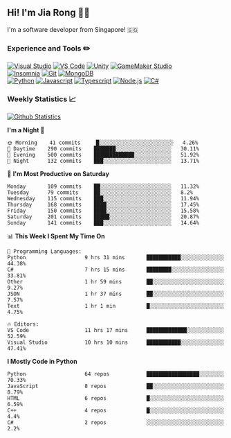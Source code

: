 ## Hi! I'm Jia Rong 👋🏻

I'm a software developer from Singapore! 🇸🇬

### Experience and Tools ✏️
[![Visual Studio](https://img.shields.io/badge/Visual%20Studio-5C2D91?style=for-the-badge&logo=visual-studio&logoColor=white)](https://visualstudio.microsoft.com/)
[![VS Code](https://img.shields.io/badge/VS%20Code-007acc?style=for-the-badge&logo=visual-studio-code&logoColor=white)](https://code.visualstudio.com)
[![Unity](https://img.shields.io/badge/Unity-000000?style=for-the-badge&logo=unity&logoColor=white)](https://unity.com/)
[![GameMaker Studio](https://img.shields.io/badge/GameMaker%20Studio-555555?style=for-the-badge&logo=data%3Aimage%2Fpng%3Bbase64%2CiVBORw0KGgoAAAANSUhEUgAAAA4AAAAOCAMAAAAolt3jAAAAZlBMVEX%2F%2F%2F%2F%2F%2F%2F%2F%2F%2F%2F%2F%2F%2F%2F%2F%2F%2F%2F%2F%2F%2F%2F%2F%2F%2F%2F%2F%2F%2F%2F%2F%2F%2F%2F%2F%2F%2F%2F%2F%2F%2F%2F%2F%2F%2F%2F%2F%2F%2F%2F%2F%2F%2F%2F%2F%2F%2F%2F%2F%2F%2F%2F%2F%2F%2F%2F%2F%2F%2F%2F%2F%2F%2F%2F%2F%2F%2F%2F%2F%2F%2F%2F%2F%2F%2F%2F%2F%2F%2F%2F%2F%2F%2F%2F%2F%2F%2F%2F%2F%2F%2F%2F%2F%2F%2F%2F%2F%2F%2F%2F%2F%2F%2F%2F%2F%2F%2F%2F%2F%2F%2F%2F%2F%2F%2F%2F%2F%2F%2F%2F%2F%2F%2F%2F%2BrG8stAAAAIXRSTlMABg0OFBkfcn1%2Bf4CBgoOFhoeIiouWmNDa5ebp8PX2%2B%2F6o6Vq%2BAAAAY0lEQVR42k2OWQ6AIAwFn%2BIOioobrnD%2FS4o0EeanmQxNAdErRFTWtsFq6%2BiiZozz0CSnTjYBwo0RkF8DWDLf51Ni9K%2FYdq0Fy3KAfzk97M7goK1F%2F4rGH9Kk1OlboQtEDIrmC%2BU3CVxTr%2FRMAAAAAElFTkSuQmCC)](https://www.yoyogames.com/gamemaker)    
[![Insomnia](https://img.shields.io/badge/Insomina-5849be?style=for-the-badge&logo=insomnia&logoColor=white)](https://insomnia.rest/)
[![Git](https://img.shields.io/badge/Git-f05032?style=for-the-badge&logo=git&logoColor=white)](https://git-scm.com/)
[![MongoDB](https://img.shields.io/badge/MongoDB-47a248?style=for-the-badge&logo=mongodb&logoColor=white)](https://www.mongodb.com/)    
[![Python](https://img.shields.io/badge/Python-3776ab?style=for-the-badge&logo=python&logoColor=white)](https://www.python.org/)
[![Javascript](https://img.shields.io/badge/Javascript-f7df1e?style=for-the-badge&logo=javascript&logoColor=white)](https://developer.mozilla.org/en-US/docs/Web/JavaScript)
[![Typescript](https://img.shields.io/badge/Typescript-007acc?style=for-the-badge&logo=typescript&logoColor=white)](https://www.typescriptlang.org/)
[![Node.js](https://img.shields.io/badge/Node.js-339933?style=for-the-badge&logo=node.js&logoColor=white)](https://nodejs.org/en/)
[![C#](https://img.shields.io/badge/C%23-239120?style=for-the-badge&logo=c-sharp&logoColor=white)](https://docs.microsoft.com/en-us/dotnet/csharp/)

### Weekly Statistics 📈
[![Github Statistics](https://github-readme-stats.vercel.app/api?username=fourjr&count_private=true&bg_color=ffffff00&text_color=858585&hide_border=true)](https://github.com/anuraghazra/github-readme-stats)

<!--START_SECTION:waka-->
**I'm a Night 🦉** 

```text
🌞 Morning    41 commits     █░░░░░░░░░░░░░░░░░░░░░░░░   4.26% 
🌆 Daytime    290 commits    ███████░░░░░░░░░░░░░░░░░░   30.11% 
🌃 Evening    500 commits    █████████████░░░░░░░░░░░░   51.92% 
🌙 Night      132 commits    ███░░░░░░░░░░░░░░░░░░░░░░   13.71%

```
📅 **I'm Most Productive on Saturday** 

```text
Monday       109 commits    ██░░░░░░░░░░░░░░░░░░░░░░░   11.32% 
Tuesday      79 commits     ██░░░░░░░░░░░░░░░░░░░░░░░   8.2% 
Wednesday    115 commits    ███░░░░░░░░░░░░░░░░░░░░░░   11.94% 
Thursday     168 commits    ████░░░░░░░░░░░░░░░░░░░░░   17.45% 
Friday       150 commits    ████░░░░░░░░░░░░░░░░░░░░░   15.58% 
Saturday     201 commits    █████░░░░░░░░░░░░░░░░░░░░   20.87% 
Sunday       141 commits    ███░░░░░░░░░░░░░░░░░░░░░░   14.64%

```


📊 **This Week I Spent My Time On** 

```text
💬 Programming Languages: 
Python                   9 hrs 31 mins       ███████████░░░░░░░░░░░░░░   44.38% 
C#                       7 hrs 15 mins       ████████░░░░░░░░░░░░░░░░░   33.81% 
Other                    1 hr 59 mins        ██░░░░░░░░░░░░░░░░░░░░░░░   9.27% 
JSON                     1 hr 37 mins        ██░░░░░░░░░░░░░░░░░░░░░░░   7.57% 
Text                     1 hr 1 min          █░░░░░░░░░░░░░░░░░░░░░░░░   4.75%

🔥 Editors: 
VS Code                  11 hrs 17 mins      █████████████░░░░░░░░░░░░   52.59% 
Visual Studio            10 hrs 10 mins      ███████████░░░░░░░░░░░░░░   47.41%

```

**I Mostly Code in Python** 

```text
Python                   64 repos            █████████████████░░░░░░░░   70.33% 
JavaScript               8 repos             ██░░░░░░░░░░░░░░░░░░░░░░░   8.79% 
HTML                     6 repos             █░░░░░░░░░░░░░░░░░░░░░░░░   6.59% 
C++                      4 repos             █░░░░░░░░░░░░░░░░░░░░░░░░   4.4% 
C#                       2 repos             ░░░░░░░░░░░░░░░░░░░░░░░░░   2.2%

```



<!--END_SECTION:waka-->
